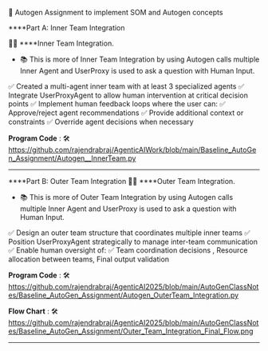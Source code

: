 🧠  Autogen Assignment to implement SOM and Autogen concepts

****Part A: Inner Team Integration 

🧑‍💻  ****Inner Team Integration.



* 📚 This is more of Inner Team Integration by using Autogen calls multiple Inner Agent and UserProxy is used to ask a question with Human Input.

✅ Created a multi-agent inner team with at least 3 specialized agents
✅  Integrate UserProxyAgent to allow human intervention at critical decision points
✅ Implement human feedback loops where the user can:
	✅ Approve/reject agent recommendations
	✅ Provide additional context or constraints
	✅ Override agent decisions when necessary

**Program Code** :  🛠️ https://github.com/rajendrabraj/AgenticAIWork/blob/main/Baseline_AutoGen_Assignment/Autogen__InnerTeam.py

---

****Part B: Outer Team Integration 
🧑‍💻  ****Outer Team Integration.

* 📚 This is more of Outer Team Integration by using Autogen calls multiple Inner Agent and UserProxy is used to ask a question with Human Input.

✅ Design an outer team structure that coordinates multiple inner teams
✅ Position UserProxyAgent strategically to manage inter-team communication
✅ Enable human oversight of:
✅ Team coordination decisions , Resource allocation between teams, Final output validation

**Program Code** :   🛠️  https://github.com/rajendrabraj/AgenticAI2025/blob/main/AutoGenClassNotes/Baseline_AutoGen_Assignment/Autogen_OuterTeam_Integration.py

**Flow Chart** :  🛠️  https://github.com/rajendrabraj/AgenticAI2025/blob/main/AutoGenClassNotes/Baseline_AutoGen_Assignment/Outer_Team_Integration_Final_Flow.png

---


